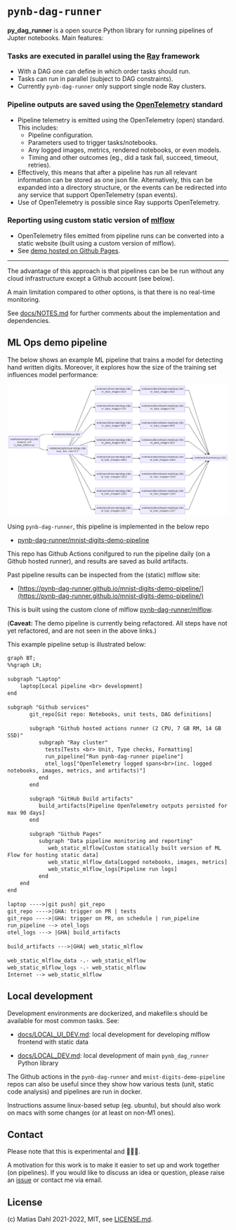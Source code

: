# `pynb-dag-runner`
**py_dag_runner** is a open source Python library for running pipelines of Jupter notebooks. Main features:

### Tasks are executed in parallel using the [Ray](https://www.ray.io/) framework
 - With a DAG one can define in which order tasks should run.
 - Tasks can run in parallel (subject to DAG constraints).
 - Currently `pynb-dag-runner` only support single node Ray clusters.

### Pipeline outputs are saved using the [OpenTelemetry](https://opentelemetry.io/) standard
- Pipeline telemetry is emitted using the OpenTelemetry (open) standard. This includes:
  - Pipeline configuration.
  - Parameters used to trigger tasks/notebooks.
  - Any logged images, metrics, rendered notebooks, or even models.
  - Timing and other outcomes (eg., did a task fail, succeed, timeout, retries).
- Effectively, this means that after a pipeline has run all relevant information can be stored as one json file. Alternatively, this can be expanded into a directory structure, or the events can be redirected into any service that support OpenTelemetry (span events).
- Use of OpenTelemetry is possible since Ray supports OpenTelemetry.

### Reporting using custom static version of [mlflow](https://mlflow.org/)
- OpenTelemetry files emitted from pipeline runs can be converted into a static website (built using a custom version of mlflow).
- See [demo hosted on Github Pages](https://pynb-dag-runner.github.io/mnist-digits-demo-pipeline/).

----

The advantage of this approach is that pipelines can be be run without any cloud infrastructure except a Github account (see below).

A main limitation compared to other options, is that there is no real-time monitoring.

See [docs/NOTES.md](docs/NOTES.md) for further comments about the implementation and dependencies.

## ML Ops demo pipeline
The below shows an example ML pipeline that trains a model for detecting hand written digits. Moreover, it explores how the size of the training set influences model performance:

![task-dependencies.png](./assets/task-dependencies.png)

Using `pynb-dag-runner`, this pipeline is implemented in the below repo
- [pynb-dag-runner/mnist-digits-demo-pipeline](https://github.com/pynb-dag-runner/mnist-digits-demo-pipeline)

This repo has Github Actions conifgured to run the pipeline daily (on a Github hosted runner), and results are saved as build artifacts.

Past pipeline results can be inspected from the (static) mlflow site:
- [https://pynb-dag-runner.github.io/mnist-digits-demo-pipeline/](https://pynb-dag-runner.github.io/mnist-digits-demo-pipeline/)

This is built using the custom clone of mlflow [pynb-dag-runner/mlflow](https://github.com/pynb-dag-runner/mlflow).

(**Caveat:** The demo pipeline is currently being refactored. All steps have not yet refactored, and are not seen in the above links.)

This example pipeline setup is illustrated below:

```mermaid
graph BT;
%%graph LR;

subgraph "Laptop"
    laptop[Local pipeline <br> development]
end

subgraph "Github services"
       git_repo[Git repo: Notebooks, unit tests, DAG definitions]

       subgraph "Github hosted actions runner (2 CPU, 7 GB RM, 14 GB SSD)"
          subgraph "Ray cluster"
            tests[Tests <br> Unit, Type checks, Formatting]
            run_pipeline["Run pynb-dag-runner pipeline"]
            otel_logs["OpenTelemetry logged spans<br>(inc. logged notebooks, images, metrics, and artifacts)"]
          end
       end

       subgraph "GitHub Build artifacts"
          build_artifacts[Pipeline OpenTelemetry outputs persisted for max 90 days]
       end

       subgraph "Github Pages"
          subgraph "Data pipeline monitoring and reporting"
             web_static_mlflow[Custom statically built version of ML Flow for hosting static data]
             web_static_mlflow_data[Logged notebooks, images, metrics]
             web_static_mlflow_logs[Pipeline run logs]
          end
    end
end

laptop ---->|git push| git_repo
git_repo ---->|GHA: trigger on PR | tests
git_repo ---->|GHA: trigger on PR, on schedule | run_pipeline
run_pipeline --> otel_logs
otel_logs ---> |GHA| build_artifacts

build_artifacts --->|GHA| web_static_mlflow

web_static_mlflow_data -.- web_static_mlflow
web_static_mlflow_logs -.- web_static_mlflow
Internet --> web_static_mlflow
```

## Local development
Development environments are dockerized, and makefile:s should be available for most common tasks. See:

- [docs/LOCAL_UI_DEV.md](docs/LOCAL_UI_DEV.md): local development for developing mlflow frontend with static data

- [docs/LOCAL_DEV.md](docs/LOCAL_DEV.md): local development of main `pynb_dag_runner` Python library

The Github actions in the `pynb-dag-runner` and `mnist-digits-demo-pipeline` repos can also be useful since they show how various tests (unit, static code analysis) and pipelines are run in docker.

Instructions assume linux-based setup (eg. ubuntu), but should also work on macs with some changes (or at least on non-M1 ones).

## Contact
Please note that this is experimental and 🚧🚧🚧.

A motivation for this work is to make it easier to set up and work together (on pipelines). If you would like to discuss an idea or question, please raise an [issue](https://github.com/pynb-dag-runner/mnist-digits-demo-pipeline/issues) or contact me via email.

## License
(c) Matias Dahl 2021-2022, MIT, see [LICENSE.md](./LICENSE.md).

